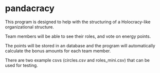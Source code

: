 # pandacracy

This program is designed to help with the structuring of a Holocracy-like organizational structure.

Team members will be able to see their roles, and vote on energy points.

The points will be stored in an database and the program will automatically calculate the bonus amounts for each team member.

There are two example csvs (circles.csv and roles_mini.csv) that can be used for testing.
